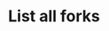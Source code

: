 ---
title: List all forks
api:
  file: bazel-binopenapiopenapiopenapiopenapi.swagger.json
  operationId: ListForks
hidden: false
---